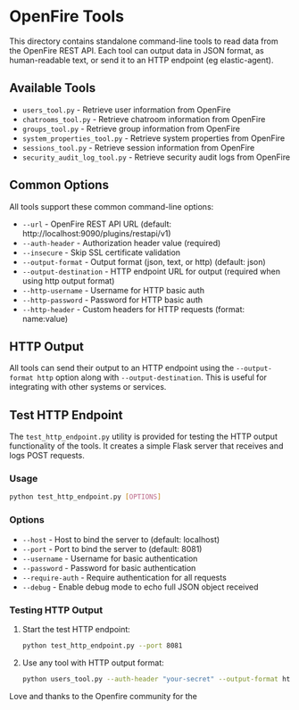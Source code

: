 # OpenFire Tools

This directory contains standalone command-line tools to read data from the OpenFire REST API. Each tool can output data in JSON format, as human-readable text, or send it to an HTTP endpoint (eg elastic-agent).

## Available Tools

- `users_tool.py` - Retrieve user information from OpenFire
- `chatrooms_tool.py` - Retrieve chatroom information from OpenFire
- `groups_tool.py` - Retrieve group information from OpenFire
- `system_properties_tool.py` - Retrieve system properties from OpenFire
- `sessions_tool.py` - Retrieve session information from OpenFire
- `security_audit_log_tool.py` - Retrieve security audit logs from OpenFire

## Common Options

All tools support these common command-line options:

- `--url` - OpenFire REST API URL (default: http://localhost:9090/plugins/restapi/v1)
- `--auth-header` - Authorization header value (required)
- `--insecure` - Skip SSL certificate validation
- `--output-format` - Output format (json, text, or http) (default: json)
- `--output-destination` - HTTP endpoint URL for output (required when using http output format)
- `--http-username` - Username for HTTP basic auth
- `--http-password` - Password for HTTP basic auth
- `--http-header` - Custom headers for HTTP requests (format: name:value)

## HTTP Output

All tools can send their output to an HTTP endpoint using the `--output-format http` option along with `--output-destination`. This is useful for integrating with other systems or services.

## Test HTTP Endpoint

The `test_http_endpoint.py` utility is provided for testing the HTTP output functionality of the tools. It creates a simple Flask server that receives and logs POST requests.

### Usage

```bash
python test_http_endpoint.py [OPTIONS]
```

### Options

- `--host` - Host to bind the server to (default: localhost)
- `--port` - Port to bind the server to (default: 8081)
- `--username` - Username for basic authentication
- `--password` - Password for basic authentication
- `--require-auth` - Require authentication for all requests
- `--debug` - Enable debug mode to echo full JSON object received

### Testing HTTP Output

1. Start the test HTTP endpoint:
   ```bash
   python test_http_endpoint.py --port 8081
   ```

2. Use any tool with HTTP output format:
   ```bash
   python users_tool.py --auth-header "your-secret" --output-format http --output-destination http://localhost:8081
   ```

Love and thanks to the Openfire community for the 
